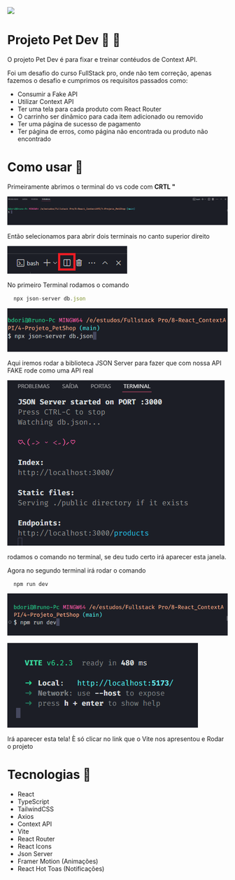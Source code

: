 <p>
<img src='./github/gifgithub-ezgif.com-video-to-gif-converter.gif'/>
</p>

# Projeto Pet Dev 🦴 🐶

O projeto Pet Dev é para fixar e treinar contéudos de Context API.

Foi um desafio do curso FullStack pro, onde não tem correção, apenas fazemos o desafio e cumprimos os requisitos passados como:

- Consumir a Fake API
- Utilizar Context API
- Ter uma tela para cada produto com React Router
- O carrinho ser dinâmico para cada item adicionado ou removido
- Ter uma página de sucesso de pagamento
- Ter página de erros, como página não encontrada ou produto não encontrado

# Como usar 📂

Primeiramente abrimos o terminal do vs code com <strong>CRTL "</strong>

<p>
  <img src="./github/image.png" />
</p>

Então selecionamos para abrir dois terminais no canto superior direito

<p>
  <img src='./github/terminalduplicado.png'/>
</p>

No primeiro Terminal rodamos o comando

```js
  npx json-server db.json
```

<p>
  <img src="./github/image-1.png" />
</p>

Aqui iremos rodar a biblioteca JSON Server para fazer que com nossa API FAKE rode como uma API real

<p>
  <img src="./github/image-2.png" />
</p>

rodamos o comando no terminal, se deu tudo certo irá aparecer esta janela.

Agora no segundo terminal irá rodar o comando

```js
  npm run dev
```

<p>
  <img src="./github/image-3.png" />
</p>

<p>
  <img src="./github/image-4.png" />
</p>

Irá aparecer esta tela! È só clicar no link que o Vite nos apresentou e Rodar o projeto

# Tecnologias 🚀

- React
- TypeScript
- TailwindCSS
- Axios
- Context API
- Vite
- React Router
- React Icons
- Json Server
- Framer Motion (Animações)
- React Hot Toas (Notificações)
